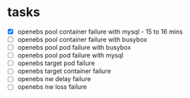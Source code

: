 # tasks

- [x] openebs pool container failure with mysql - 15 to 16 mins
- [ ] openebs pool container failure with busybox
- [ ] openebs pool pod failure with busybox
- [ ] openebs pool pod failure with mysql
- [ ] openebs target pod failure
- [ ] openebs target container failure
- [ ] openebs nw delay failure
- [ ] openebs nw loss failure
